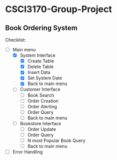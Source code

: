 # CSCI3170-Group-Project
## Book Ordering System

Checklist:
- [ ] Main menu
    - [x] System Interface
        - [x] Create Table
        - [x] Delete Table
        - [x] Insert Data
        - [x] Set System Date
        - [x] Back to main menu
    - [ ] Customer Interface
        - [ ] Book Search
        - [ ] Order Creation
        - [ ] Order Alerting
        - [ ] Order Query
        - [ ] Back to main menu
    - [ ] Bookstore Interface
        - [ ] Order Update
        - [ ] Order Query
        - [ ] N most Popular Book Query
        - [ ] Back to main menu
- [ ] Error Handling
